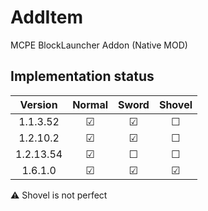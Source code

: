 # AddItem  
MCPE BlockLauncher Addon (Native MOD)  

## Implementation status
| Version | Normal | Sword | Shovel | 
|:-----------:|:-----:|:-----:|:-----:|
| 1.1.3.52 | ☑ | ☑ | ☐ | 
| 1.2.10.2 | ☑ | ☑ | ☐ | 
| 1.2.13.54 | ☑ | ☐ | ☐ | 
| 1.6.1.0 | ☑ | ☑ | ☑ |  

⚠ Shovel is not perfect